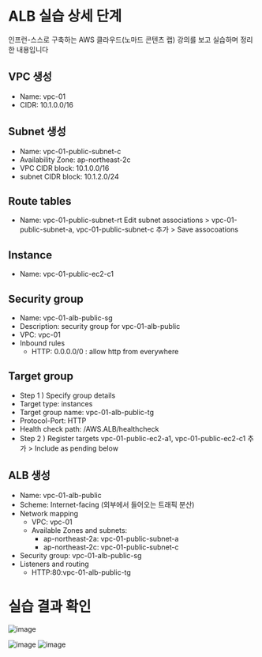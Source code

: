 # ALB 실습 상세 단계 
인프런-스스로 구축하는 AWS 클라우드(노마드 콘텐츠 랩) 강의를 보고 실습하며 정리한 내용입니다

## VPC 생성 
- Name: vpc-01
- CIDR: 10.1.0.0/16

## Subnet 생성 
- Name: vpc-01-public-subnet-c
- Availability Zone: ap-northeast-2c
- VPC CIDR block: 10.1.0.0/16
- subnet CIDR block: 10.1.2.0/24


## Route tables 
- Name: vpc-01-public-subnet-rt
Edit subnet associations > vpc-01-public-subnet-a, vpc-01-public-subnet-c 추가 > Save assocoations


## Instance 
- Name: vpc-01-public-ec2-c1

## Security group
- Name: vpc-01-alb-public-sg
- Description: security group for vpc-01-alb-public
- VPC: vpc-01
- Inbound rules
  - HTTP: 0.0.0.0/0 : allow http from everywhere

## Target group 
- Step 1 ) Specify group details
- Target type: instances
- Target group name: vpc-01-alb-public-tg
- Protocol-Port: HTTP
- Health check path: /AWS.ALB/healthcheck
- Step 2 ) Register targets
vpc-01-public-ec2-a1, vpc-01-public-ec2-c1 추가 > Include as pending below



## ALB 생성 
- Name: vpc-01-alb-public
- Scheme: Internet-facing (외부에서 들어오는 트래픽 분산)
- Network mapping
  - VPC: vpc-01
  - Available Zones and subnets:
    - ap-northeast-2a: vpc-01-public-subnet-a
    - ap-northeast-2c: vpc-01-public-subnet-c
- Security group: vpc-01-alb-public-sg
- Listeners and routing
  - HTTP:80:vpc-01-alb-public-tg
 



# 실습 결과 확인 
![image](https://github.com/user-attachments/assets/6852d619-c4d3-497c-8543-42dc545df252)

![image](https://github.com/user-attachments/assets/85aa4845-d892-4ddd-a859-d441516db09b)
![image](https://github.com/user-attachments/assets/ed1b05b4-7c75-413d-916e-8eb49866147e)

